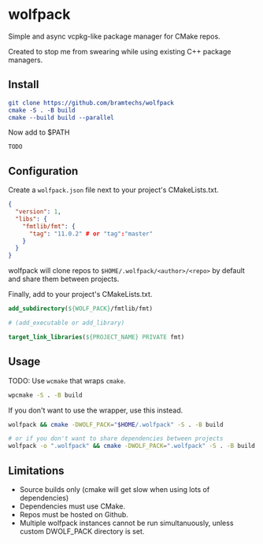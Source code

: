 # wolfpack

Simple and async vcpkg-like package manager for CMake repos.

Created to stop me from swearing while using existing C++ package managers.

## Install

```cmake
git clone https://github.com/bramtechs/wolfpack
cmake -S . -B build
cmake --build build --parallel
```

Now add to $PATH

```
TODO
```

## Configuration

Create a `wolfpack.json` file next to your project's CMakeLists.txt.

```json
{
  "version": 1,
  "libs": {
    "fmtlib/fmt": {
      "tag": "11.0.2" # or "tag":"master"
    }
  }
}
```

wolfpack will clone repos to `$HOME/.wolfpack/<author>/<repo>` by default and share them between projects.

Finally, add to your project's CMakeLists.txt.

```cmake
add_subdirectory(${WOLF_PACK}/fmtlib/fmt)

# (add_executable or add_library)

target_link_libraries(${PROJECT_NAME} PRIVATE fmt)
```

## Usage

TODO: Use `wcmake` that wraps `cmake`.

```sh
wpcmake -S . -B build
```

If you don't want to use the wrapper, use this instead.

```sh
wolfpack && cmake -DWOLF_PACK="$HOME/.wolfpack" -S . -B build

# or if you don't want to share dependencies between projects
wolfpack -o ".wolfpack" && cmake -DWOLF_PACK=".wolfpack" -S . -B build
```

## Limitations

- Source builds only (cmake will get slow when using lots of dependencies)
- Dependencies must use CMake.
- Repos must be hosted on Github.
- Multiple wolfpack instances cannot be run simultanuously, unless custom DWOLF_PACK directory is set.

